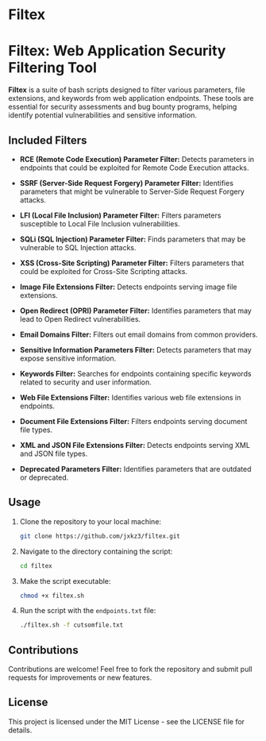 # Filtex

# Filtex: Web Application Security Filtering Tool

**Filtex** is a suite of bash scripts designed to filter various parameters, file extensions, and keywords from web application endpoints. These tools are essential for security assessments and bug bounty programs, helping identify potential vulnerabilities and sensitive information.

## Included Filters

- **RCE (Remote Code Execution) Parameter Filter:** Detects parameters in endpoints that could be exploited for Remote Code Execution attacks.

- **SSRF (Server-Side Request Forgery) Parameter Filter:** Identifies parameters that might be vulnerable to Server-Side Request Forgery attacks.

- **LFI (Local File Inclusion) Parameter Filter:** Filters parameters susceptible to Local File Inclusion vulnerabilities.

- **SQLi (SQL Injection) Parameter Filter:** Finds parameters that may be vulnerable to SQL Injection attacks.

- **XSS (Cross-Site Scripting) Parameter Filter:** Filters parameters that could be exploited for Cross-Site Scripting attacks.

- **Image File Extensions Filter:** Detects endpoints serving image file extensions.

- **Open Redirect (OPRI) Parameter Filter:** Identifies parameters that may lead to Open Redirect vulnerabilities.

- **Email Domains Filter:** Filters out email domains from common providers.

- **Sensitive Information Parameters Filter:** Detects parameters that may expose sensitive information.

- **Keywords Filter:** Searches for endpoints containing specific keywords related to security and user information.

- **Web File Extensions Filter:** Identifies various web file extensions in endpoints.

- **Document File Extensions Filter:** Filters endpoints serving document file types.

- **XML and JSON File Extensions Filter:** Detects endpoints serving XML and JSON file types.

- **Deprecated Parameters Filter:** Identifies parameters that are outdated or deprecated.

## Usage


1. Clone the repository to your local machine:
    ```bash
    git clone https://github.com/jxkz3/filtex.git
    ```

2. Navigate to the directory containing the script:
    ```bash
    cd filtex
    ```

3. Make the script executable:
    ```bash
    chmod +x filtex.sh
    ```

4. Run the script with the `endpoints.txt` file:
    ```bash
    ./filtex.sh -f cutsomfile.txt
    ```

## Contributions

Contributions are welcome! Feel free to fork the repository and submit pull requests for improvements or new features.

## License

This project is licensed under the MIT License - see the LICENSE file for details.
